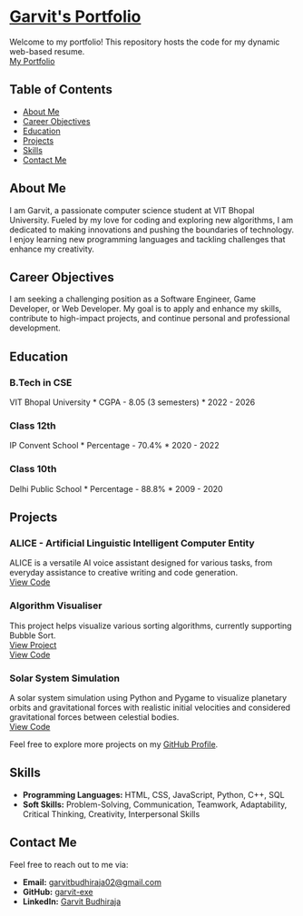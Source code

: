 # [Garvit's Portfolio](https://garvit-exe.github.io/trial-portfolio/)

Welcome to my portfolio! This repository hosts the code for my dynamic web-based resume.<br>
[My Portfolio](https://garvit-exe.github.io)

## Table of Contents
- [About Me](#about-me)
- [Career Objectives](#career-objectives)
- [Education](#education)
- [Projects](#projects)
- [Skills](#skills)
- [Contact Me](#contact-me)

## About Me
I am Garvit, a passionate computer science student at VIT Bhopal University. Fueled by my love for coding and exploring new algorithms, I am dedicated to making innovations and pushing the boundaries of technology. I enjoy learning new programming languages and tackling challenges that enhance my creativity.

## Career Objectives
I am seeking a challenging position as a Software Engineer, Game Developer, or Web Developer. My goal is to apply and enhance my skills, contribute to high-impact projects, and continue personal and professional development.

## Education
### B.Tech in CSE
VIT Bhopal University * CGPA - 8.05 (3 semesters) * 2022 - 2026

### Class 12th
IP Convent School * Percentage - 70.4% * 2020 - 2022

### Class 10th
Delhi Public School * Percentage - 88.8% * 2009 - 2020

## Projects
### ALICE - Artificial Linguistic Intelligent Computer Entity
ALICE is a versatile AI voice assistant designed for various tasks, from everyday assistance to creative writing and code generation.<br>
[View Code](https://github.com/garvit-exe/AliceAI)

### Algorithm Visualiser
This project helps visualize various sorting algorithms, currently supporting Bubble Sort.<br>
[View Project](https://garvit-exe.github.io/Algorithm-Visualiser)<br>
[View Code](https://github.com/garvit-exe/Algorithm-Visualiser)

### Solar System Simulation
A solar system simulation using Python and Pygame to visualize planetary orbits and gravitational forces with realistic initial velocities and considered gravitational forces between celestial bodies.<br>
[View Code](https://github.com/garvit-exe/solar-system-simulation)

Feel free to explore more projects on my [GitHub Profile](https://github.com/garvit-exe).

## Skills
- **Programming Languages:** HTML, CSS, JavaScript, Python, C++, SQL
- **Soft Skills:** Problem-Solving, Communication, Teamwork, Adaptability, Critical Thinking, Creativity, Interpersonal Skills

## Contact Me
Feel free to reach out to me via:
- **Email:** [garvitbudhiraja02@gmail.com](mailto:garvitbudhiraja02@gmail.com)
- **GitHub:** [garvit-exe](https://github.com/garvit-exe)
- **LinkedIn:** [Garvit Budhiraja](https://www.linkedin.com/in/garvit-budhiraja/)
